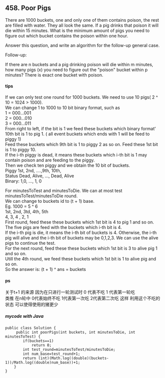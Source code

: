 ## 458. Poor Pigs
There are 1000 buckets, one and only one of them contains poison, the rest are filled with water. They all look the same. If a pig drinks that poison it will die within 15 minutes. What is the minimum amount of pigs you need to figure out which bucket contains the poison within one hour.

Answer this question, and write an algorithm for the follow-up general case.

Follow-up:

If there are n buckets and a pig drinking poison will die within m minutes, how many pigs (x) you need to figure out the "poison" bucket within p minutes? There is exact one bucket with poison.
#### tips
If we can only test one round for 1000 buckets. We need to use 10 pigs( 2 ^ 10 = 1024 > 1000).  
We can change 1 to 1000 to 10 bit binary format, such as  
1 = 000...001  
2 = 000...010  
3 = 000...011  
From right to left, if the bit is 1 we feed these buckets which binary format' 10th bit is 1 to pig 1. ( all event buckets which ends with 1 will be feed to piggy 1)  
Feed these buckets which 9th bit is 1 to piggy 2 as so on. Feed these 1st bit is 1 to piggy 10.  
If the i-th piggy is dead, it means these buckets which i-th bit is 1 may contain poison and are feeding to the piggy.  
Then we check ten piggy and we obtain the 10 bit of buckets.  
Piggy 1st, 2nd, ....,9th, 10th,  
Status Dead, Alive, ..., Dead, Alive  
Binary: 1,0, ..., 1, 0  

For minutesToTest and minutesToDie. We can at most test   minutesToTest/minutesToDie round.  
We can change to buckets id to (t + 1) base.  
Eg. 1000 = 5 ^ 6  
1st, 2nd, 3td, 4th, 5th  
4, 3, 4 , 2, 1  
First round, feed these these buckets which 1st bit is 4 to pig 1 and so on. The five pigs are feed with the buckets which i-th bit is 4.  
If the i-th pig is die, it means the i-th bit of buckets is 4. Otherwise, the i-th pig will alive and the i-th bit of buckets may be 0,1,2,3. We can use the alive pigs to continue the test.  
For the next round, feed these these buckets which 1st bit is 3 to alive pig 1 and so on.  
Utill the 4th round, we feed these buckets which 1st bit is 1 to alive pig and so on.  
So the answer is:
(t + 1) ^ ans = buckets

#### ps 
关于t+1 的来源 因为在只进行一轮测试时 0 代表不吃 1 代表第一轮吃  
类推 在n轮中 0代表始终不吃 1代表第一次吃 2代表第二次吃 这样 利用这个不吃的状态   可以使得使用的猪更少
##### mycode with Java
```
public class Solution {
     public int poorPigs(int buckets, int minutesToDie, int minutesToTest) {
        if(buckets==1)
            return 0;
        int test_round=minutesToTest/minutesToDie;
        int num_base=test_round+1;
        return (int)(Math.log((double)(buckets-1))/Math.log((double)num_base))+1;
    }
}
```
